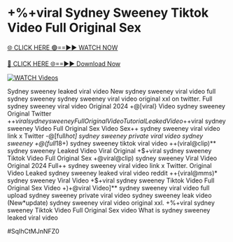 # +%+viral Sydney Sweeney Tiktok Video Full Original Sex


[🌐 CLICK HERE 🟢==►► WATCH NOW](https://gitload.pages.dev/)

[🔴 CLICK HERE 🌐==►► Download Now](https://gitload.pages.dev/)

[![WATCH Videos](https://i.imgur.com/dJHk4Zq.gif)](https://gitload.pages.dev/)
























Sydney sweeney leaked viral video New sydney sweeney viral video full sydney sweeney
sydney sweeney viral video original xxl on twitter. Full sydney sweeney viral video Original 2024
+@[viral} Video sydney sweeney Original Twitter
+$+viral sydney sweeney Full Original Video Tutorial Leaked Video
+$+viral sydney sweeney Video Full Original Sex Video Sex++ sydney sweeney viral video link x Twitter -@[full*hot] sydney sweeney private viral video sydney sweeney +@(full*18+) sydney sweeney tiktok viral video ++(viral@clip)** sydney sweeney Leaked Video Viral Original +$+viral sydney sweeney Tiktok Video Full Original Sex +@viral@clip) sydney sweeney Viral Video Original 2024
Full++ sydney sweeney viral video link x Twitter. Original Video Leaked sydney sweeney leaked viral video reddit ++{viral@mms)* sydney sweeney Viral Video
+$+viral sydney sweeney Tiktok Video Full Original Sex Video
+)+@viral Video]** sydney sweeney viral video full upload
sydney sweeney private viral video sydney sweeney leak video
(New*update) sydney sweeney viral video original xxl. +%+viral sydney sweeney Tiktok Video Full Original Sex
video What is sydney sweeney leaked viral video


#SqIhCtMJnNFZ0
